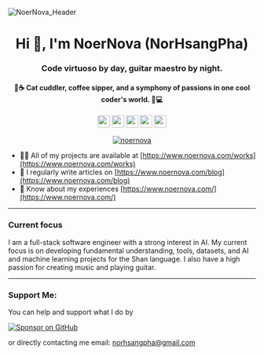 ![NoerNova_Header](https://user-images.githubusercontent.com/9565672/155766673-1219733c-92cb-40e2-bca9-90ade46cd7ea.png)

<h1 align="center">Hi 👋, I'm NoerNova (NorHsangPha)</h1>
<h3 align="center">Code virtuoso by day, guitar maestro by night.</h3>
<h4 align="center">🎸☕️ Cat cuddler, coffee sipper, and a symphony of passions in one cool coder's world. 🐾💻 </h4>

<p align="center">
  <a href="https://www.twitter.com/noer_nova"><img src="https://img.shields.io/twitter/url?url=https%3A%2F%2Ftwitter.com%2Fnoer_nova" height=25></a>
  <a href="https://www.linkedin.com/in/norhsangpha"><img src="https://img.shields.io/badge/linkedin-%230077B5.svg?&style=for-the-badge&logo=linkedin&logoColor=white" height=25></a>
  <a href="https://www.huggingface.io/norhsangpha"><img src="https://img.shields.io/badge/huggingface-%23FF9D00.svg?&style=for-the-badge&logo=huggingface&logoColor=white" height=25></a>
  <a href="https://www.youtube.com/channel/UCvmVBOJ2LPD_lNcIhLXqmYw/"><img src="https://img.shields.io/badge/youtube-%23FF0000.svg?&style=for-the-badge&logo=youtube&logoColor=white" height=25></a>
  <a href="https://www.noernova.com"><img src="https://img.shields.io/website?url=https%3A%2F%2Fnoernova.com" height=25></a>
</p>

<p align="center"> <a href="https://github.com/ryo-ma/github-profile-trophy"><img src="https://github-profile-trophy.vercel.app/?username=NoerNova&row=2&column=3&theme=nord" alt="noernova" /></a> </p>

- 👨‍💻 All of my projects are available at [https://www.noernova.com/works](https://www.noernova.com/works)
- 📝 I regularly write articles on [https://www.noernova.com/blog](https://www.noernova.com/blog)
- 📄 Know about my experiences [https://www.noernova.com/](https://www.noernova.com/)

---

<h3 align="left">Current focus</h3>
I am a full-stack software engineer with a strong interest in AI. My current focus is on developing fundamental understanding, tools, datasets, and AI and machine learning projects for the Shan language. I also have a high passion for creating music and playing guitar.



---


<h3 align="left">Support Me:</h3>

  You can help and support what I do by <br/>
  
  [![Sponsor on GitHub](https://gist.githubusercontent.com/cxmeel/0dbc95191f239b631c3874f4ccf114e2/raw/github_sponsor.svg)](https://github.com/sponsors/NoerNova)
  
  or directly contacting me
  email: norhsangpha@gmail.com
</div>
